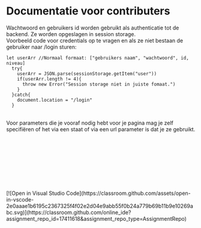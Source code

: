# Documentatie voor contributers
Wachtwoord en gebruikers id worden gebruikt als authenticatie tot de backend. Ze worden opgeslagen in session storage.<br>
Voorbeeld code voor credentials op te vragen en als ze niet bestaan de gebruiker naar /login sturen:<br>
```
let userArr //Normaal formaat: ["gebruikers naam", "wachtwoord", id, niveau]
  try{
    userArr = JSON.parse(sessionStorage.getItem("user"))
    if(userArr.length != 4){
      throw new Error("Session storage niet in juiste fomaat.")
    }
  }catch{
    document.location = "/login"
  }
```
<br>
Voor parameters die je vooraf nodig hebt voor je pagina mag je zelf specifiëren of het via een staat of via een url parameter is dat je ze gebruikt.<br>
<br>
<br>
<br>
<br>
<br>
<br>
<br>
<br>
<br>
[![Open in Visual Studio Code](https://classroom.github.com/assets/open-in-vscode-2e0aaae1b6195c2367325f4f02e2d04e9abb55f0b24a779b69b11b9e10269abc.svg)](https://classroom.github.com/online_ide?assignment_repo_id=17411618&assignment_repo_type=AssignmentRepo)
